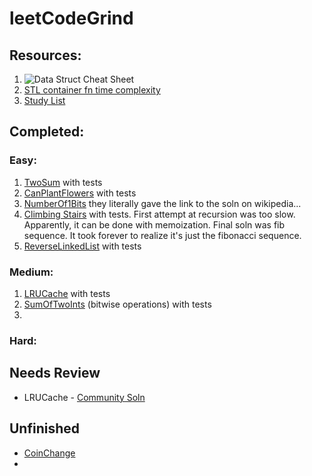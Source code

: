 # leetCodeGrind

## Resources:
1. <img src="https://i.stack.imgur.com/k0Iuh.png" alt="Data Struct Cheat Sheet">
2. <a href="https://users.cs.northwestern.edu/~riesbeck/programming/c++/stl-summary.html#set">STL container fn time complexity</a>
3. <a href="https://www.teamblind.com/post/New-Year-Gift---Curated-List-of-Top-100-LeetCode-Questions-to-Save-Your-Time-OaM1orEU">Study List</a>

## Completed:
### Easy:
1. <a href="https://leetcode.com/problems/two-sum/">TwoSum</a> with tests
2. <a href="https://leetcode.com/problems/can-place-flowers/">CanPlantFlowers</a> with tests
3. <a href="https://leetcode.com/problems/number-of-1-bits/">NumberOf1Bits</a> they literally gave the link to the soln on wikipedia...
4. <a href="https://leetcode.com/problems/climbing-stairs"> Climbing Stairs</a> with tests. First attempt at recursion was too slow. Apparently, it can be done with memoization. Final soln was fib sequence. It took forever to realize it's just the fibonacci sequence. 
5. <a href="https://leetcode.com/problems/reverse-linked-list/">ReverseLinkedList</a> with tests

### Medium:
1. <a href="https://leetcode.com/problems/lru-cache/">LRUCache</a> with tests
2. <a href="https://leetcode.com/problems/sum-of-two-integers/">SumOfTwoInts<a/> (bitwise operations) with tests
3. 

### Hard:

## Needs Review 
- LRUCache - <a href="https://leetcode.com/problems/lru-cache/discuss/45912/Clean-Short-Standard-C%2B%2B-solution-NOT-writing-C-in-C%2B%2B-like-all-other-lengthy-ones">Community Soln</a>

## Unfinished
- <a href="https://leetcode.com/problems/coin-change/">CoinChange</a>
- 